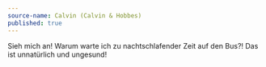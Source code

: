 ```yaml
---
source-name: Calvin (Calvin & Hobbes)
published: true
---
```


<p>Sieh mich an! Warum warte ich zu nachtschlafender Zeit auf den Bus?! Das ist unnatürlich und ungesund!</p>


